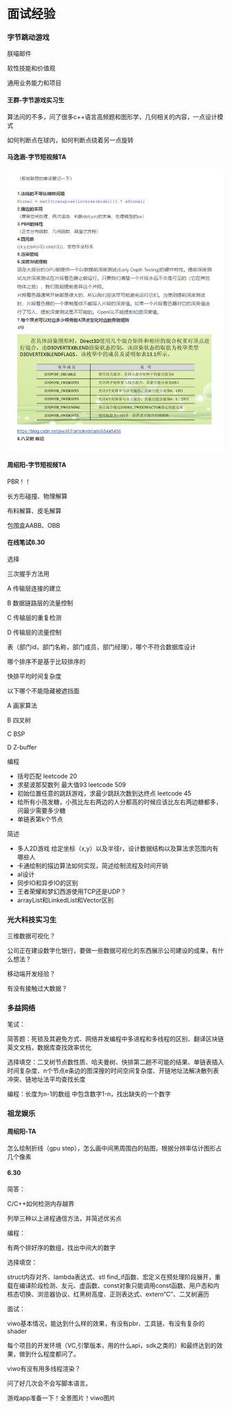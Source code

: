 # 面试经验

### 字节跳动游戏

朕喵邮件

软性技能和价值观

通用业务能力和项目

#### 王群-字节游戏实习生

算法问的不多，问了很多c++语言高频题和图形学，几何相关的内容，一点设计模式

如何判断点在球内，如何判断点绕着另一点旋转

#### 马逸涵-字节短视频TA

![](../.gitbook/assets/image%20%2845%29.png)

#### 周绍阳-字节短视频TA

PBR！！

长方形碰撞、物理解算

布料解算、皮毛解算

包围盒AABB、OBB

#### 在线笔试6.30

选择

三次握手方法用

A 传输层连接的建立

B 数据链路层的流量控制

C 传输层的重复检测

D 传输层的流量控制

表（部门id，部门名称，部门成员，部门经理），哪个不符合数据库设计

哪个排序不是基于比较排序的

快排平均时间复杂度

以下哪个不能隐藏被遮挡面

A 画家算法

B 四叉树

C BSP

D Z-buffer

编程

* 括号匹配 leetcode 20
* 求斐波那契数列 最大值93 leetcode 509
* 初始位置任意的跳跃游戏，求最少跳跃次数到达终点 leetcode 45
* 给所有小孩发糖，小孩比左右两边的人分都高的时候应该比左右两边糖都多，问最少需要多少糖
* 单链表第k个节点

简述

* 多人2D游戏 给定坐标（x,y）以及半径r，设计数据结构以及算法求范围内有哪些人
* 卡通绘制的描边算法如何实现，简述绘制流程及时间开销
* aI设计
* 同步IO和异步IO的区别
* 王者荣耀和梦幻西游使用TCP还是UDP？
* arrayList和LinkedList和Vector区别

### 光大科技实习生

三维数据可视化？

公司正在建设数字化银行，要做一些数据可视化的东西展示公司建设的成果，有什么想法？

移动端开发经验？

有没有接触过大数据？

### 多益网络

笔试：

简答题：死锁及其避免方式、网络并发编程中多进程和多线程的区别、翻译区块链英文文档，数据库查找效率优化

选择填空：二叉树节点数性质、哈夫曼树、快排第二趟不可能的结果、单链表插入时间复杂度、n个节点e条边的图深搜的时间空间复杂度、开链地址法解决散列表冲突、链地址法平均查找长度

编程：长度为n-1的数组 中包含数字1-n，找出缺失的一个数字

### 祖龙娱乐

#### 周绍阳-TA

怎么绘制折线（gpu step），怎么画中间黑周围白的贴图，根据分辨率估计图形占几个像素

#### 6.30

简答：

C/C++如何检测内存越界

列举三种以上进程通信方法，并简述优劣点

编程：

有两个排好序的数组，找出中间大的数字

选择填空：

struct内存对齐、lambda表达式、stl find\_if函数、宏定义在预处理阶段展开，重载在编译阶段检测、友元、虚函数、const对象只能调用const函数、用户态和内核态切换、浏览器协议、红黑树高度、正则表达式、extern“C”、二叉树遍历

面试：

viwo基本情况，能达到什么样的效果，有没有pbr、工具链、有没有复杂的shader

每个项目的开发环境（VC,引擎版本，用的什么api，sdk之类的）和最终达到的效果，做到什么程度都问了。

viwo有没有用多线程渲染？

问了好几次会不会写脚本语言。

游戏app准备一下！全景图片！viwo图片

